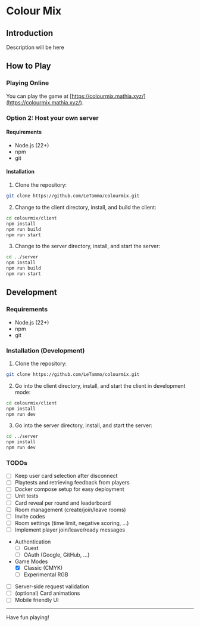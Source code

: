 # Colour Mix

## Introduction

Description will be here

## How to Play

### Playing Online

You can play the game at [https://colourmix.mathia.xyz/](https://colourmix.mathia.xyz/).

### Option 2: Host your own server

#### Requirements

- Node.js (22+)
- npm
- git

#### Installation

1. Clone the repository:

```bash
git clone https://github.com/LeTammo/colourmix.git
```

2. Change to the client directory, install, and build the client:

```bash
cd colourmix/client
npm install
npm run build
npm run start
```

3. Change to the server directory, install, and start the server:

```bash
cd ../server
npm install
npm run build
npm run start
```


## Development

### Requirements

- Node.js (22+)
- npm
- git

### Installation (Development)

1. Clone the repository:

```bash
git clone https://github.com/LeTammo/colourmix.git
```

2. Go into the client directory, install, and start the client in development mode:

```bash
cd colourmix/client
npm install
npm run dev
```

3. Go into the server directory, install, and start the server:

```bash
cd ../server
npm install
npm run dev
```

### TODOs

- [ ] Keep user card selection after disconnect
- [ ] Playtests and retrieving feedback from players
- [ ] Docker compose setup for easy deployment
- [ ] Unit tests
- [ ] Card reveal per round and leaderboard
- [ ] Room management (create/join/leave rooms)
- [ ] Invite codes
- [ ] Room settings (time limit, negative scoring, ...)
- [ ] Implement player join/leave/ready messages
- Authentication
    - [ ] Guest
    - [ ] OAuth (Google, GitHub, ...)
- Game Modes
    - [x] Classic (CMYK)
    - [ ] Experimental RGB
- [ ] Server-side request validation
- [ ] (optional) Card animations
- [ ] Mobile friendly UI

---

Have fun playing!